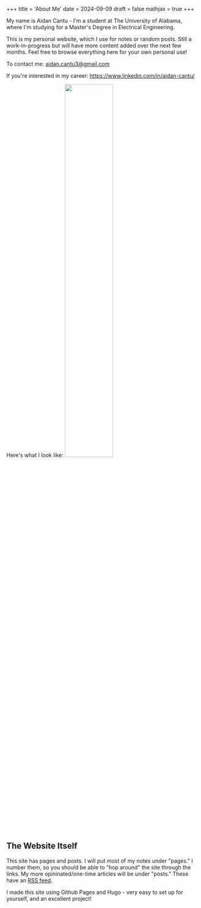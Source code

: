 +++
title = 'About Me'
date = 2024-09-09
draft = false
mathjax = true
+++

My name is Aidan Cantu - I'm a student at The University of Alabama, where I'm studying for a Master's Degree in Electrical Engineering.

This is my personal website, which I use for notes or random posts. Still a work-in-progress but will have more content added over the next few months. Feel free to browse everything here for your own personal use!

To contact me:
aidan.cantu3@gmail.com

If you're interested in my career:
https://www.linkedin.com/in/aidan-cantu/

Here's what I look like:
<img src="/figures/aidan-image.JPG" style="width: 50%; height: auto;">


## The Website Itself
This site has pages and posts. I will put most of my notes under "pages." I number them, so you should be able to "hop around" the site through the links. My more opininated/one-time articles will be under "posts." These have an [RSS feed](https://aidancantu.com/posts/index.xml).

I made this site using Github Pages and Hugo - very easy to set up for yourself, and an excellent project!